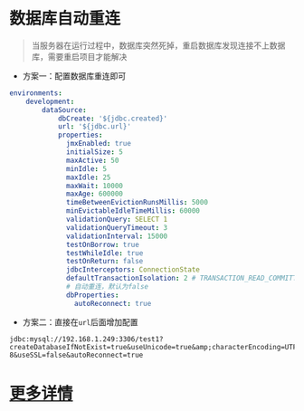 # 数据库自动重连

> 当服务器在运行过程中，数据库突然死掉，重启数据库发现连接不上数据库，需要重启项目才能解决

* 方案一：配置数据库重连即可

```yaml
environments:
    development:
        dataSource:
            dbCreate: '${jdbc.created}'
            url: '${jdbc.url}'
            properties:
              jmxEnabled: true
              initialSize: 5
              maxActive: 50
              minIdle: 5
              maxIdle: 25
              maxWait: 10000
              maxAge: 600000
              timeBetweenEvictionRunsMillis: 5000
              minEvictableIdleTimeMillis: 60000
              validationQuery: SELECT 1
              validationQueryTimeout: 3
              validationInterval: 15000
              testOnBorrow: true
              testWhileIdle: true
              testOnReturn: false
              jdbcInterceptors: ConnectionState
              defaultTransactionIsolation: 2 # TRANSACTION_READ_COMMITTED
              # 自动重连，默认为false
              dbProperties:
                autoReconnect: true
```

* 方案二：直接在`url`后面增加配置

```properties
jdbc:mysql://192.168.1.249:3306/test1?createDatabaseIfNotExist=true&useUnicode=true&amp;characterEncoding=UTF-8&useSSL=false&autoReconnect=true
```

# [更多详情](https://docs.grails.org/latest/guide/conf.html)
